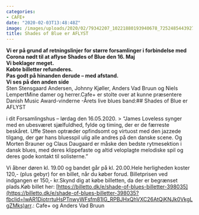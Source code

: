 ```yaml
---
categories:
- CAFE+
date: "2020-02-03T13:48:48Z"
image: /images/uploads/2020/02/79342207_10221880193940678_7252485443927670784_n.jpg
title: Shades of Blue er AFLYST
---
```


**Vi er på grund af retningslinjer for større forsamlinger i forbindelse med Corona nødt til at aflyse Shades of Blue den 16. Maj**   
**Vi beklager meget.**   
**Købte billetter refunderes.**   
**Pas godt på hinanden derude – med afstand.**   
**Vi ses på den anden side**  
Sten Stensgaard Andersen, Johnny Kjøller, Anders Vad Bruun og Niels LempertMine damer og herrer.Cafe+ er stolte over at kunne præsentere  
Danish Music Award-vinderne -Årets live blues band:## Shades of Blue er AFLYST

i dit Forsamlingshus – lørdag den 16.05.2020. > “James Loveless synger med en ubesværet sjælfuldhed, fylde og timing, der er de færreste beskåret. Uffe Steen optræder opfindsomt og virtuost med den jazzede tilgang, der gør hans bluesspil ulig alle andres på den danske scene. Og Morten Brauner og Claus Daugaard er måske den bedste rytmesektion i dansk blues, med deres klippefaste og altid veloplagte melodiske spil og deres gode kontakt til solisterne.”

Vi åbner døren kl. 19.00 og bandet går på kl. 20.00.Hele herligheden koster 120,- (plus gebyr) for en billet, når du køber forud. Billetprisen ved indgangen er 150,- kr.Skynd dig at købe billetten, da der er begrænset plads.Køb billet her: [https://billetto.dk/e/shade-of-blues-billetter-398035](https://billetto.dk/e/shade-of-blues-billetter-398035?fbclid=IwAR1DiotrrtuHsPTnwyWFsfm81IG_RPBJHxQhVXC26AtQjKNJk0VkgLgZMks)arr.: Cafe+ og Anders Vad Bruun